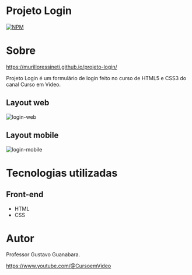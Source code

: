 # Projeto Login
[![NPM](https://img.shields.io/npm/l/react)](https://github.com/murilloressineti/projeto-login/blob/main/LICENSE) 

# Sobre

https://murilloressineti.github.io/projeto-login/

Projeto Login é um formulário de login feito no curso de HTML5 e CSS3 do canal Curso em Vídeo.

## Layout web

![login-web](https://github.com/murilloressineti/projeto-login/assets/125047522/5b967d95-660a-4dff-8792-dbc29fb40f35)

## Layout mobile

![login-mobile](https://github.com/murilloressineti/projeto-login/assets/125047522/ff282875-f966-4748-9171-40d4f1c647e1)

# Tecnologias utilizadas
## Front-end
- HTML
- CSS

# Autor

Professor Gustavo Guanabara.

https://www.youtube.com/@CursoemVideo
